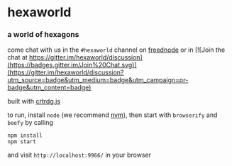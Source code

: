 # hexaworld

### a world of hexagons

come chat with us in the `#hexaworld` channel on [freednode](https://webchat.freenode.net/) or in [![Join the chat at https://gitter.im/hexaworld/discussion](https://badges.gitter.im/Join%20Chat.svg)](https://gitter.im/hexaworld/discussion?utm_source=badge&utm_medium=badge&utm_campaign=pr-badge&utm_content=badge)

built with [crtrdg.js](http://crtrdg.com/)

to run, install `node` (we recommend [nvm](https://github.com/creationix/nvm)), then start with `browserify` and `beefy` by calling

```
npm install
npm start
```

and visit `http://localhost:9966/` in your browser

